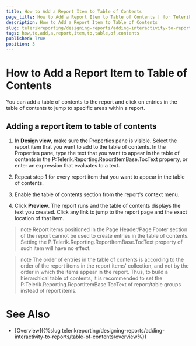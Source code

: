 ```yaml
---
title: How to Add a Report Item to Table of Contents
page_title: How to Add a Report Item to Table of Contents | for Telerik Reporting Documentation
description: How to Add a Report Item to Table of Contents
slug: telerikreporting/designing-reports/adding-interactivity-to-reports/table-of-contents/how-to-add-a-report-item-to-table-of-contents
tags: how,to,add,a,report,item,to,table,of,contents
published: True
position: 3
---
```


# How to Add a Report Item to Table of Contents



You can add a table of contents to the report and click on entries in the table of contents to jump
        to specific areas within a report.
      

## Adding a report item to table of contents

1. In __Design view__, make sure the Properties pane is visible. Select the report item that you want to add to the table of contents. In the Properties
              pane, type the text that you want to appear in the table of contents in the P:Telerik.Reporting.ReportItemBase.TocText 
              property, or enter an expression that evaluates to a text.
            

1. Repeat step 1 for every report item that you want to appear in the table of contents.

1. Enable the table of contents section from the report's context menu.

1. Click __Preview__. The report runs and the table of contents displays the text you created. Click any link to
              jump to the report page and the exact location of that item.
            

>note Report items positioned in the Page Header/Page Footer section of the report cannot be used to create entries in the table of contents.            Setting the P:Telerik.Reporting.ReportItemBase.TocText property of such item will have no effect.          


>note The order of entries in the table of contents is according to the order of the report items in the report items' collection, and not            by the order in which the items appear in the report.            Thus, to build a hierarchical table of contents, it is recommended to set the P:Telerik.Reporting.ReportItemBase.TocText            of report/table groups instead of report items.          


# See Also

 * [Overview]({%slug telerikreporting/designing-reports/adding-interactivity-to-reports/table-of-contents/overview%})
